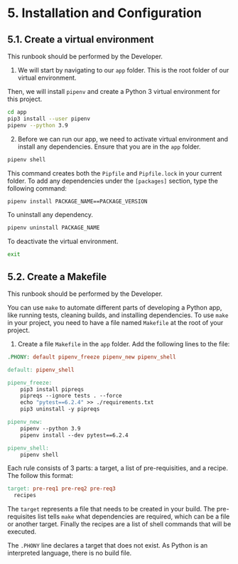 # 5. Installation and Configuration
## 5.1. Create a virtual environment

This runbook should be performed by the Developer.

1. We will start by navigating to our `app` folder. This is the root folder of our virtual environment.

Then, we will install `pipenv` and create a Python 3 virtual environment for this project.

```sh
cd app
pip3 install --user pipenv
pipenv --python 3.9
```

2. Before we can run our app, we need to activate virtual environment and install any dependencies. Ensure that you are in the `app` folder.

```sh
pipenv shell
```

This command creates both the `Pipfile` and `Pipfile.lock` in your current folder. To add any dependencies under the `[packages]` section, type the following command:

```sh
pipenv install PACKAGE_NAME==PACKAGE_VERSION
```

To uninstall any dependency.

```sh
pipenv uninstall PACKAGE_NAME
```

To deactivate the virtual environment.

```sh
exit
```

## 5.2. Create a Makefile

This runbook should be performed by the Developer.

You can use `make` to automate different parts of developing a Python app, like running tests, cleaning builds, and installing dependencies. To use `make` in your project, you need to have a file named `Makefile` at the root of your project.

1. Create a file `Makefile` in the `app` folder. Add the following lines to the file:

```makefile
.PHONY: default pipenv_freeze pipenv_new pipenv_shell

default: pipenv_shell

pipenv_freeze:
	pip3 install pipreqs
	pipreqs --ignore tests . --force
	echo "pytest==6.2.4" >> ./requirements.txt
	pip3 uninstall -y pipreqs

pipenv_new:
	pipenv --python 3.9
	pipenv install --dev pytest==6.2.4

pipenv_shell:
	pipenv shell
```

Each rule consists of 3 parts: a target, a list of pre-requisities, and a recipe. The follow this format:

```makefile
target: pre-req1 pre-req2 pre-req3
  recipes
```

The `target` represents a file that needs to be created in your build. The pre-requisites list tells `make` what dependencies are required, which can be a file or another target. Finally the recipes are a list of shell commands that will be executed.

The `.PHONY` line declares a target that does not exist. As Python is an interpreted language, there is no build file.
